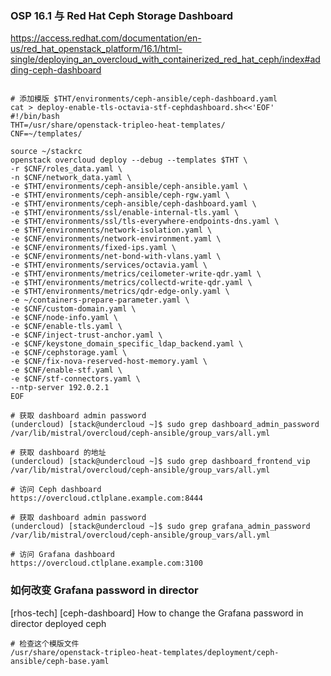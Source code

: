 ### OSP 16.1 与 Red Hat Ceph Storage Dashboard
https://access.redhat.com/documentation/en-us/red_hat_openstack_platform/16.1/html-single/deploying_an_overcloud_with_containerized_red_hat_ceph/index#adding-ceph-dashboard
```

# 添加模版 $THT/environments/ceph-ansible/ceph-dashboard.yaml
cat > deploy-enable-tls-octavia-stf-cephdashboard.sh<<'EOF'
#!/bin/bash
THT=/usr/share/openstack-tripleo-heat-templates/
CNF=~/templates/

source ~/stackrc
openstack overcloud deploy --debug --templates $THT \
-r $CNF/roles_data.yaml \
-n $CNF/network_data.yaml \
-e $THT/environments/ceph-ansible/ceph-ansible.yaml \
-e $THT/environments/ceph-ansible/ceph-rgw.yaml \
-e $THT/environments/ceph-ansible/ceph-dashboard.yaml \
-e $THT/environments/ssl/enable-internal-tls.yaml \
-e $THT/environments/ssl/tls-everywhere-endpoints-dns.yaml \
-e $THT/environments/network-isolation.yaml \
-e $CNF/environments/network-environment.yaml \
-e $CNF/environments/fixed-ips.yaml \
-e $CNF/environments/net-bond-with-vlans.yaml \
-e $THT/environments/services/octavia.yaml \
-e $THT/environments/metrics/ceilometer-write-qdr.yaml \
-e $THT/environments/metrics/collectd-write-qdr.yaml \
-e $THT/environments/metrics/qdr-edge-only.yaml \
-e ~/containers-prepare-parameter.yaml \
-e $CNF/custom-domain.yaml \
-e $CNF/node-info.yaml \
-e $CNF/enable-tls.yaml \
-e $CNF/inject-trust-anchor.yaml \
-e $CNF/keystone_domain_specific_ldap_backend.yaml \
-e $CNF/cephstorage.yaml \
-e $CNF/fix-nova-reserved-host-memory.yaml \
-e $CNF/enable-stf.yaml \
-e $CNF/stf-connectors.yaml \
--ntp-server 192.0.2.1
EOF

# 获取 dashboard admin password
(undercloud) [stack@undercloud ~]$ sudo grep dashboard_admin_password /var/lib/mistral/overcloud/ceph-ansible/group_vars/all.yml

# 获取 dashboard 的地址
(undercloud) [stack@undercloud ~]$ sudo grep dashboard_frontend_vip /var/lib/mistral/overcloud/ceph-ansible/group_vars/all.yml

# 访问 Ceph dashboard
https://overcloud.ctlplane.example.com:8444

# 获取 dashboard admin password
(undercloud) [stack@undercloud ~]$ sudo grep grafana_admin_password /var/lib/mistral/overcloud/ceph-ansible/group_vars/all.yml

# 访问 Grafana dashboard
https://overcloud.ctlplane.example.com:3100

``` 

### 如何改变 Grafana password in director
[rhos-tech] [ceph-dashboard] How to change the Grafana password in director deployed ceph
```
# 检查这个模版文件
/usr/share/openstack-tripleo-heat-templates/deployment/ceph-ansible/ceph-base.yaml
```